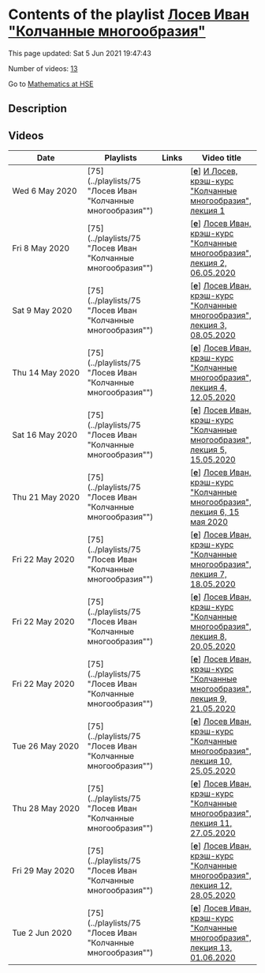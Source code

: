# Contents of the playlist [Лосев Иван "Колчанные многообразия"](https://www.youtube.com/playlist?list=PLq3E5oubNNoBUd-_KzCYv_Pb_hP4Tgpjy)

This page updated: Sat 5 Jun 2021 19:47:43

Number of videos: [13](#videos)

Go to [Mathematics at HSE](../README.md)

## Description



## Videos

|Date|Playlists|Links|Video title|
|---|---|---|---|
| Wed&nbsp;6&nbsp;May&nbsp;2020 | [75](../playlists/75 "Лосев Иван "Колчанные многообразия"") |  | [[**e**](https://studio.youtube.com/video/vjvEiPZcDJs/edit "Edit")] [И Лосев, крэш-курс "Колчанные многообразия", лекция 1](https://www.youtube.com/watch?v=vjvEiPZcDJs&list=PLq3E5oubNNoBUd-_KzCYv_Pb_hP4Tgpjy "Симплектическая геометрия. Симплектические многообразия, определение и примеры. Гамильтоновы векторные поля и скобка Пуассона. Симплектические действия групп Ли и отображения моментов. Гамильтонова редукция") |
| Fri&nbsp;8&nbsp;May&nbsp;2020 | [75](../playlists/75 "Лосев Иван "Колчанные многообразия"") |  | [[**e**](https://studio.youtube.com/video/ELenkSrkwJU/edit "Edit")] [Лосев Иван, крэш-курс "Колчанные многообразия", лекция 2, 06.05.2020](https://www.youtube.com/watch?v=ELenkSrkwJU&list=PLq3E5oubNNoBUd-_KzCYv_Pb_hP4Tgpjy) |
| Sat&nbsp;9&nbsp;May&nbsp;2020 | [75](../playlists/75 "Лосев Иван "Колчанные многообразия"") |  | [[**e**](https://studio.youtube.com/video/4LcywlQCVQM/edit "Edit")] [Лосев Иван, крэш-курс "Колчанные многообразия", лекция 3, 08.05.2020](https://www.youtube.com/watch?v=4LcywlQCVQM&list=PLq3E5oubNNoBUd-_KzCYv_Pb_hP4Tgpjy) |
| Thu&nbsp;14&nbsp;May&nbsp;2020 | [75](../playlists/75 "Лосев Иван "Колчанные многообразия"") |  | [[**e**](https://studio.youtube.com/video/7hOTZEeFD7I/edit "Edit")] [Лосев Иван, крэш-курс "Колчанные многообразия", лекция 4, 12.05.2020](https://www.youtube.com/watch?v=7hOTZEeFD7I&list=PLq3E5oubNNoBUd-_KzCYv_Pb_hP4Tgpjy) |
| Sat&nbsp;16&nbsp;May&nbsp;2020 | [75](../playlists/75 "Лосев Иван "Колчанные многообразия"") |  | [[**e**](https://studio.youtube.com/video/RRN1jtTxCc4/edit "Edit")] [Лосев Иван, крэш-курс "Колчанные многообразия", лекция 5, 15.05.2020](https://www.youtube.com/watch?v=RRN1jtTxCc4&list=PLq3E5oubNNoBUd-_KzCYv_Pb_hP4Tgpjy) |
| Thu&nbsp;21&nbsp;May&nbsp;2020 | [75](../playlists/75 "Лосев Иван "Колчанные многообразия"") |  | [[**e**](https://studio.youtube.com/video/YP1XuO-I-gs/edit "Edit")] [Лосев Иван, крэш-курс "Колчанные многообразия", лекция 6, 15 мая 2020](https://www.youtube.com/watch?v=YP1XuO-I-gs&list=PLq3E5oubNNoBUd-_KzCYv_Pb_hP4Tgpjy) |
| Fri&nbsp;22&nbsp;May&nbsp;2020 | [75](../playlists/75 "Лосев Иван "Колчанные многообразия"") |  | [[**e**](https://studio.youtube.com/video/dV1Xe5F-8FE/edit "Edit")] [Лосев Иван, крэш-курс "Колчанные многообразия", лекция 7, 18.05.2020](https://www.youtube.com/watch?v=dV1Xe5F-8FE&list=PLq3E5oubNNoBUd-_KzCYv_Pb_hP4Tgpjy) |
| Fri&nbsp;22&nbsp;May&nbsp;2020 | [75](../playlists/75 "Лосев Иван "Колчанные многообразия"") |  | [[**e**](https://studio.youtube.com/video/WekVXVl4OIU/edit "Edit")] [Лосев Иван, крэш-курс "Колчанные многообразия", лекция 8, 20.05.2020](https://www.youtube.com/watch?v=WekVXVl4OIU&list=PLq3E5oubNNoBUd-_KzCYv_Pb_hP4Tgpjy) |
| Fri&nbsp;22&nbsp;May&nbsp;2020 | [75](../playlists/75 "Лосев Иван "Колчанные многообразия"") |  | [[**e**](https://studio.youtube.com/video/DzrwJj9yo2A/edit "Edit")] [Лосев Иван, крэш-курс "Колчанные многообразия", лекция 9, 21.05.2020](https://www.youtube.com/watch?v=DzrwJj9yo2A&list=PLq3E5oubNNoBUd-_KzCYv_Pb_hP4Tgpjy) |
| Tue&nbsp;26&nbsp;May&nbsp;2020 | [75](../playlists/75 "Лосев Иван "Колчанные многообразия"") |  | [[**e**](https://studio.youtube.com/video/1ezhJzykkcA/edit "Edit")] [Лосев Иван, крэш-курс "Колчанные многообразия", лекция 10, 25.05.2020](https://www.youtube.com/watch?v=1ezhJzykkcA&list=PLq3E5oubNNoBUd-_KzCYv_Pb_hP4Tgpjy) |
| Thu&nbsp;28&nbsp;May&nbsp;2020 | [75](../playlists/75 "Лосев Иван "Колчанные многообразия"") |  | [[**e**](https://studio.youtube.com/video/bI4w2cyQgEw/edit "Edit")] [Лосев Иван, крэш-курс "Колчанные многообразия", лекция 11, 27.05.2020](https://www.youtube.com/watch?v=bI4w2cyQgEw&list=PLq3E5oubNNoBUd-_KzCYv_Pb_hP4Tgpjy) |
| Fri&nbsp;29&nbsp;May&nbsp;2020 | [75](../playlists/75 "Лосев Иван "Колчанные многообразия"") |  | [[**e**](https://studio.youtube.com/video/A39tCBe5W7w/edit "Edit")] [Лосев Иван, крэш-курс "Колчанные многообразия", лекция 12, 28.05.2020](https://www.youtube.com/watch?v=A39tCBe5W7w&list=PLq3E5oubNNoBUd-_KzCYv_Pb_hP4Tgpjy) |
| Tue&nbsp;2&nbsp;Jun&nbsp;2020 | [75](../playlists/75 "Лосев Иван "Колчанные многообразия"") |  | [[**e**](https://studio.youtube.com/video/Qrd19F7ISQc/edit "Edit")] [Лосев Иван, крэш-курс "Колчанные многообразия", лекция 13, 01.06.2020](https://www.youtube.com/watch?v=Qrd19F7ISQc&list=PLq3E5oubNNoBUd-_KzCYv_Pb_hP4Tgpjy) |
